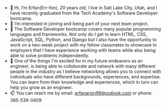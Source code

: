 - 👋 Hi, I’m Erfan(Err-fon), 20 years old, I live in Salt Lake City, Utah, and I have recently graduated from the Tech Academy's Software Developer bootcamp.
- 👀 I’m interested in joining and being part of your next team project.
- 🌱 The Software Developer bootcamp covers many popular programming languages and frameworks. Not only do I get to learn HTML, CSS, JavaScript, SQL, Python, and Django but I also have the opportunity to work on a two-week project with my fellow classmates to showcase to employers that I have experience working with teams while also being able to solve problems independently.
- 💞️ One of the things I'm excited for in my future endeavors as an engineer, is being able to colloborate and network with many different people in the industry as I believe networking allows you to connect with individuals who have different backgrounds, experiences, and expertise. You can learn from their knowledge and experiences, which in turn can help you grow as an engineer.
- 📫 You can reach me by email: erfanarsin99@outlook.com or phone: 385-539-0409
